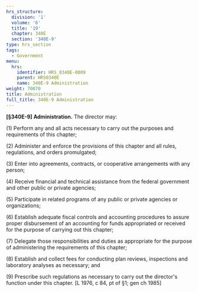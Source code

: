 ```yaml
---
hrs_structure:
  division: '1'
  volume: '6'
  title: '19'
  chapter: 340E
  section: '340E-9'
type: hrs_section
tags:
  - Government
menu:
  hrs:
    identifier: HRS_0340E-0009
    parent: HRS0340E
    name: 340E-9 Administration
weight: 70070
title: Administration
full_title: 340E-9 Administration
---
```

**[§340E-9] Administration.** The director may:

(1) Perform any and all acts necessary to carry out the purposes and requirements of this chapter;

(2) Administer and enforce the provisions of this chapter and all rules, regulations, and orders promulgated;

(3) Enter into agreements, contracts, or cooperative arrangements with any person;

(4) Receive financial and technical assistance from the federal government and other public or private agencies;

(5) Participate in related programs of any public or private agencies or organizations;

(6) Establish adequate fiscal controls and accounting procedures to assure proper disbursement of an accounting for funds appropriated or received for the purpose of carrying out this chapter;

(7) Delegate those responsibilities and duties as appropriate for the purpose of administering the requirements of this chapter;

(8) Establish and collect fees for conducting plan reviews, inspections and laboratory analyses as necessary; and

(9) Prescribe such regulations as necessary to carry out the director's function under this chapter. [L 1976, c 84, pt of §1; gen ch 1985]
